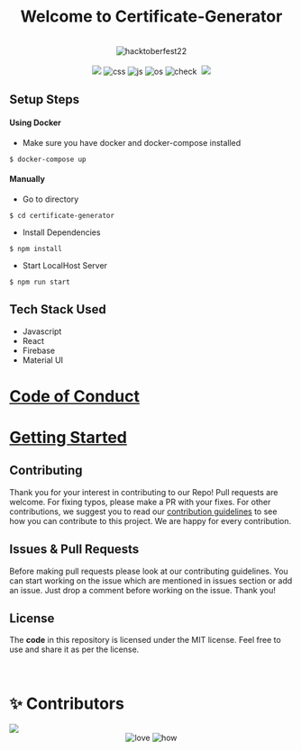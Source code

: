 <h1 align="center">Welcome to Certificate-Generator</h1> 
<br>

<div align="center">
  <img src="https://fossnaija.com/wp-content/uploads/2022/09/fossnaija.com-hacktoberfest-2022-1024x455.png" alt="hacktoberfest22">
</div>

<br>

<div align="center">
  <img src="https://forthebadge.com/images/badges/for-you.svg" />
  <img src="https://forthebadge.com/images/badges/made-with-markdown.svg" alt="css">
  <img src="https://forthebadge.com/images/badges/made-with-javascript.svg" alt="js">
  <img src="https://forthebadge.com/images/badges/open-source.svg" alt="os">
  <img src="https://forthebadge.com/images/badges/check-it-out.svg" alt="check">
  <img src="" alt="">
  <img src="https://forthebadge.com/images/badges/built-by-developers.svg" />
</div>

## Setup Steps

#### Using Docker
- Make sure you have docker and docker-compose installed
```
$ docker-compose up
```

#### Manually
- Go to directory
```
$ cd certificate-generator
```
- Install Dependencies
```
$ npm install
```
- Start LocalHost Server
```
$ npm run start
```

## Tech Stack Used
  - Javascript
  - React
  - Firebase
  - Material UI

# [Code of Conduct](CODE_OF_CONDUCT.md)


# [Getting Started](CONTRIBUTING.md)


<h2 id="contribute">Contributing</h2>
<p>
   Thank you for your interest in contributing to our Repo! Pull requests are welcome. For fixing typos, please make a PR with your fixes. For other contributions, we suggest you to read our <a href="/CONTRIBUTING.md">contribution guidelines</a> to see how you can contribute to this project. We are happy for every contribution. 
    
</p>

<h2 id="prs">Issues & Pull Requests</h2>

Before making pull requests please look at our contributing guidelines. You can start working on the issue which are mentioned in issues section or add an issue. Just drop a comment before working on the issue. Thank you!

<h2 id="license">License</h2>

The **code** in this repository is licensed under the MIT license. Feel free to use and share it as per the license.

<br>

# ✨ Contributors

<a href="https://github.com/vedant-jain03/certificate-generator/graphs/contributors" >
  <img src="https://contrib.rocks/image?repo=vedant-jain03/certificate-generator"/>
</a>


<div align="center">
 <img src="https://forthebadge.com/images/badges/built-with-love.svg" alt="love" />
 <img src="https://forthebadge.com/images/badges/thats-how-they-get-you.svg" alt="how">
</div>
